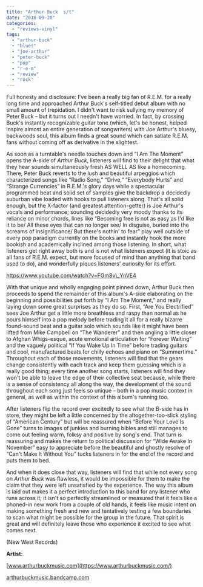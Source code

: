 ```yaml
---
title: "Arthur Buck  s/t"
date: "2018-09-20"
categories: 
  - "reviews-vinyl"
tags: 
  - "arthur-buck"
  - "blues"
  - "joe-arthur"
  - "peter-buck"
  - "pop"
  - "r-e-m"
  - "review"
  - "rock"
---
```


Full honesty and disclosure: I've been a really big fan of R.E.M. for a really long time and approached Arthur Buck's self-titled debut album with no small amount of trepidation. I didn't want to risk sullying my memory of Peter Buck – but it turns out I needn't have worried. In fact, by crossing Buck's instantly recognizable guitar tone (which, let's be honest, helped inspire almost an entire generation of songwriters) with Joe Arthur's bluesy, backwoods soul, this album finds a great sound which can satiate R.E.M. fans without coming off as derivative in the slightest.

As soon as a turntable's needle touches down and “I Am The Moment” opens the A-side of _Arthur Buck_, listeners will find to their delight that what they hear sounds simultaneously fresh AS WELL AS like a homecoming. There, Peter Buck reverts to the lush and beautiful arpeggios which characterized songs like “Radio Song,” “Drive,” “Everybody Hurts” and “Strange Currencies” in R.E.M.'s glory days while a spectacular programmed beat and solid set of samples give the backdrop a decidedly suburban vibe loaded with hooks to pull listeners along. That's all solid enough, but the X-factor (and greatest attention-getter) is Joe Arthur's vocals and performance; sounding decidedly very moody thanks to its reliance on minor chords, lines like “Becoming free is not as easy as I'd like it to be/ All these eyes that can no longer see/ In disguise, buried into the screams of insignificance/ But there's nothin' to fear” play well outside of every pop paradigm currently on the books and instantly hook the more bookish and academically inclined among those listening. In short, what listeners get right away both is and is not what listeners expect (it is stoic as all fans of R.E.M. expect, but more focused of mind than anything that band used to do), and wonderfully piques listeners' curiosity for its effort.

https://www.youtube.com/watch?v=FGm8v\_YnVE4

With that unique and wholly engaging point pinned down, Arthur Buck then proceeds to spend the remainder of this album's A-side elaborating on the beginning and possibilities put forth by “I Am The Moment,” and really laying down some great surprises as they do so. First, “Are You Electrified” sees Joe Arthur get a little more breathless and raspy than normal as he pours himself into a pop melody before trading it all for a really bizarre found-sound beat and a guitar solo which sounds like it might have been lifted from Mike Campbell on “The Wanderer” and then angling a little closer to Afghan Whigs-esque, acute emotional articulation for “Forever Waiting” and the vaguely political “If You Wake Up In Time” before trading guitars and cool, manufactured beats for chilly echoes and piano on “Summertime.” Throughout each of those movements, listeners will find that the gears change consistently with each track and keep them guessing which is a really good thing; every time another song starts, listeners will find they won't be able to leave the edge of their collective seat because, while there is a sense of consistency all along the way, the development of the sound throughout each song just feels so unique – both in a pop music context in general, as well as within the context of this album's running too.

After listeners flip the record over excitedly to see what the B-side has in store, they might be left a little concerned by the altogether-too-slick styling of “American Century” but will be reassured when “Before Your Love Is Gone” turns to images of junkies and burning bibles and still manages to come out feeling warm, folksy and positive by song's end. That turn is reassuring and makes the return to political discussion for “Wide Awake In November” easy to appreciate before the beautiful and ghostly resolve of “Can't Make It Without You” tucks listeners in for the end of the record and puts them to bed.

And when it does close that way, listeners will find that while not every song on _Arthur Buck_ was flawless, it would be impossible for them to make the claim that they were left unsatisfied by the experience. The way this album is laid out makes it a perfect introduction to this band for any listener who runs across it; it isn't so perfectly streamlined or measured that it feels like a phoned-in new work from a couple of old hands, it feels like music intent on making something fresh and new and tentatively testing a few boundaries to scan what might be possible for the group in the future. That spirit is great and will definitely leave those who experience it excited to see what comes next.

(New West Records)

**Artist:**

[www.arthurbuckmusic.com](https://www.arthurbuckmusic.com/)

[arthurbuckmusic.bandcamp.com](https://arthurbuckmusic.bandcamp.com/)
